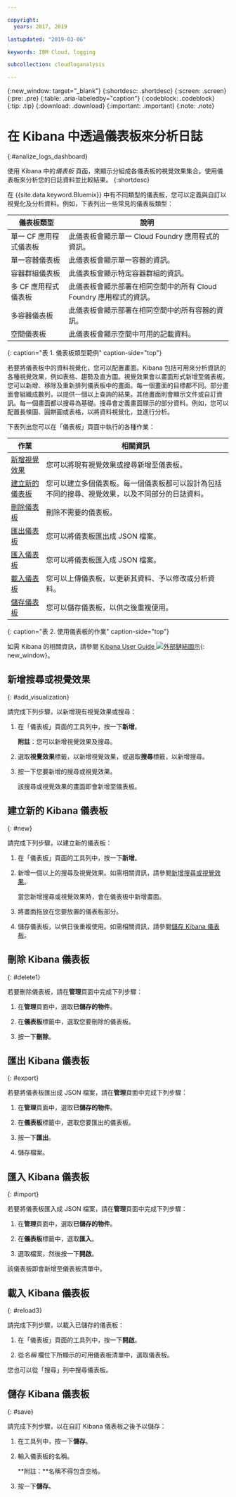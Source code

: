 ```yaml
---

copyright:
  years: 2017, 2019

lastupdated: "2019-03-06"

keywords: IBM Cloud, logging

subcollection: cloudloganalysis

---
```


{:new_window: target="_blank"}
{:shortdesc: .shortdesc}
{:screen: .screen}
{:pre: .pre}
{:table: .aria-labeledby="caption"}
{:codeblock: .codeblock}
{:tip: .tip}
{:download: .download}
{:important: .important}
{:note: .note}

# 在 Kibana 中透過儀表板來分析日誌
{:#analize_logs_dashboard}

使用 Kibana 中的*儀表板* 頁面，來顯示分組成各儀表板的視覺效果集合。使用儀表板來分析您的日誌資料並比較結果。
{:shortdesc}

在 {{site.data.keyword.Bluemix}} 中有不同類型的儀表板，您可以定義與自訂以視覺化及分析資料。例如，下表列出一些常見的儀表板類型：

|儀表板類型 |說明 |
|-------------------|-------------|
|單一 CF 應用程式儀表板|此儀表板會顯示單一 Cloud Foundry 應用程式的資訊。|
|單一容器儀表板 |此儀表板會顯示單一容器的資訊。|
|容器群組儀表板 |此儀表板會顯示特定容器群組的資訊。|
|多 CF 應用程式儀表板|此儀表板會顯示部署在相同空間中的所有 Cloud Foundry 應用程式的資訊。| 
|多容器儀表板|此儀表板會顯示部署在相同空間中的所有容器的資訊。|
|空間儀表板 |此儀表板會顯示空間中可用的記載資料。| 
{: caption="表 1. 儀表板類型範例" caption-side="top"}

若要將儀表板中的資料視覺化，您可以配置畫面。Kibana 包括可用來分析資訊的各種視覺效果，例如表格、趨勢及直方圖。視覺效果會以畫面形式新增至儀表板。您可以新增、移除及重新排列儀表板中的畫面。每一個畫面的目標都不同。部分畫面會組織成數列，以提供一個以上查詢的結果。其他畫面則會顯示文件或自訂資訊。每一個畫面都以搜尋為基礎。搜尋會定義畫面顯示的部分資料。例如，您可以配置長條圖、圓餅圖或表格，以將資料視覺化，並進行分析。  

下表列出您可以在「儀表板」頁面中執行的各種作業：

|作業 |相關資訊 |
|------|------------------|
|[新增視覺效果](/docs/services/CloudLogAnalysis/kibana/analize_logs_dashboard.html#add_visualization) |您可以將現有視覺效果或搜尋新增至儀表板。|
|[建立新的儀表板](/docs/services/CloudLogAnalysis/kibana/analize_logs_dashboard.html#new) |您可以建立多個儀表板。每一個儀表板都可以設計為包括不同的搜尋、視覺效果，以及不同部分的日誌資料。|
|[刪除儀表板](/docs/services/CloudLogAnalysis/kibana/analize_logs_dashboard.html#delete) |刪除不需要的儀表板。|
|[匯出儀表板](/docs/services/CloudLogAnalysis/kibana/analize_logs_dashboard.html#export) |您可以將儀表板匯出成 JSON 檔案。|
|[匯入儀表板](/docs/services/CloudLogAnalysis/kibana/analize_logs_dashboard.html#import) |您可以將儀表板匯入成 JSON 檔案。|
|[載入儀表板](/docs/services/CloudLogAnalysis/kibana/analize_logs_dashboard.html#reload3) |您可以上傳儀表板，以更新其資料、予以修改或分析資料。|
|[儲存儀表板](/docs/services/CloudLogAnalysis/kibana/analize_logs_dashboard.html#save) |您可以儲存儀表板，以供之後重複使用。|
{: caption="表 2. 使用儀表板的作業" caption-side="top"}

如需 Kibana 的相關資訊，請參閱 [Kibana User Guide ![外部鏈結圖示](../../../icons/launch-glyph.svg "外部鏈結圖示")](https://www.elastic.co/guide/en/kibana/5.1/index.html){: new_window}。


## 新增搜尋或視覺效果
{: #add_visualization}

請完成下列步驟，以新增現有視覺效果或搜尋：

1. 在「儀表板」頁面的工具列中，按一下**新增**。 

    **附註**：您可以新增視覺效果及搜尋。 

2. 選取**視覺效果**標籤，以新增視覺效果，或選取**搜尋**標籤，以新增搜尋。

3. 按一下您要新增的搜尋或視覺效果。

    該搜尋或視覺效果的畫面即會新增至儀表板。

	
## 建立新的 Kibana 儀表板
{: #new}

請完成下列步驟，以建立新的儀表板：

1. 在「儀表板」頁面的工具列中，按一下**新增**。 

2. 新增一個以上的搜尋及視覺效果。如需相關資訊，請參閱[新增搜尋或視覺效果](/docs/services/CloudLogAnalysis/kibana/analize_logs_dashboard.html#add_visualization)。

    當您新增搜尋或視覺效果時，會在儀表板中新增畫面。

3. 將畫面拖放在您要放置的儀表板部分。
 
4. 儲存儀表板，以供日後重複使用。如需相關資訊，請參閱[儲存 Kibana 儀表板](/docs/services/CloudLogAnalysis/kibana/analize_logs_dashboard.html#save)。


## 刪除 Kibana 儀表板
{: #delete1}

若要刪除儀表板，請在**管理**頁面中完成下列步驟：

1. 在**管理**頁面中，選取**已儲存的物件**。

2. 在**儀表板**標籤中，選取您要刪除的儀表板。

3. 按一下**刪除**。

## 匯出 Kibana 儀表板
{: #export}

若要將儀表板匯出成 JSON 檔案，請在**管理**頁面中完成下列步驟：

1. 在**管理**頁面中，選取**已儲存的物件**。

2. 在**儀表板**標籤中，選取您要匯出的儀表板。

3. 按一下**匯出**。

4. 儲存檔案。

## 匯入 Kibana 儀表板
{: #import}

若要將儀表板匯入成 JSON 檔案，請在**管理**頁面中完成下列步驟：

1. 在**管理**頁面中，選取**已儲存的物件**。

2. 在**儀表板**標籤中，選取**匯入**。

3. 選取檔案，然後按一下**開啟**。

該儀表板即會新增至儀表板清單中。

## 載入 Kibana 儀表板
{: #reload3}

請完成下列步驟，以載入已儲存的儀表板：

1. 在「儀表板」頁面的工具列中，按一下**開啟**。

2. 從*名稱* 欄位下所顯示的可用儀表板清單中，選取儀表板。

您也可以從「搜尋」列中搜尋儀表板。

## 儲存 Kibana 儀表板
{: #save}

請完成下列步驟，以在自訂 Kibana 儀表板之後予以儲存：

1. 在工具列中，按一下**儲存**。

2. 輸入儀表板的名稱。

    **附註：**名稱不得包含空格。

3. 按一下**儲存**。




